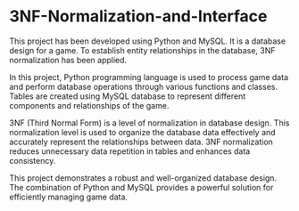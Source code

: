 # 3NF-Normalization-and-Interface
 This project has been developed using Python and MySQL. It is a database design for a game. To establish entity relationships in the database, 3NF normalization has been applied.

In this project, Python programming language is used to process game data and perform database operations through various functions and classes. Tables are created using MySQL database to represent different components and relationships of the game.

3NF (Third Normal Form) is a level of normalization in database design. This normalization level is used to organize the database data effectively and accurately represent the relationships between data. 3NF normalization reduces unnecessary data repetition in tables and enhances data consistency.

This project demonstrates a robust and well-organized database design. The combination of Python and MySQL provides a powerful solution for efficiently managing game data.
